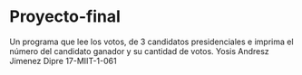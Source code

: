 # Proyecto-final
Un programa que lee los votos, de 3 candidatos presidenciales e imprima el número del candidato ganador y su cantidad de votos. Yosis Andresz Jimenez Dipre   17-MIIT-1-061
